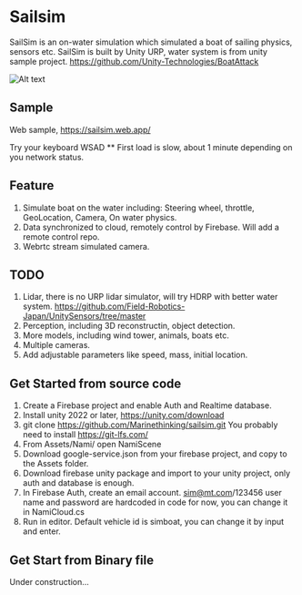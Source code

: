 # Sailsim

SailSim is an on-water simulation which simulated a boat of sailing physics, sensors etc.
SailSim is built by Unity URP, water system is from unity sample project.
https://github.com/Unity-Technologies/BoatAttack

![Alt text](simsim.png)

## Sample

Web sample, <https://sailsim.web.app/> 

Try your keyboard WSAD
** First load is slow, about 1 minute depending on you network status.  

## Feature

1. Simulate boat on the water including: Steering wheel, throttle, GeoLocation, Camera, On water physics.
2. Data synchronized to cloud, remotely control by Firebase. Will add a remote control repo.
3. Webrtc stream simulated camera.

## TODO

1. Lidar, there is no URP lidar simulator, will try HDRP with better water system. <https://github.com/Field-Robotics-Japan/UnitySensors/tree/master>
2. Perception, including 3D reconstructin, object detection.
3. More models, including wind tower, animals, boats etc.
4. Multiple cameras.
5. Add adjustable parameters like speed, mass, initial location.

## Get Started from source code

1. Create a Firebase project and enable Auth and Realtime database.
2. Install unity 2022 or later, https://unity.com/download
3. git clone https://github.com/Marinethinking/sailsim.git  You probably need to install https://git-lfs.com/
4. From Assets/Nami/ open NamiScene
5. Download google-service.json from your firebase project, and copy to the Assets folder.
6. Download firebase unity package and import to your unity project, only auth and database is enough.
7. In Firebase Auth, create an email account. sim@mt.com/123456 user name and password are hardcoded in code for now, you can change it in NamiCloud.cs
8. Run in editor. Default vehicle id is simboat, you can change it by input and enter.

## Get Start from Binary file

Under construction...
